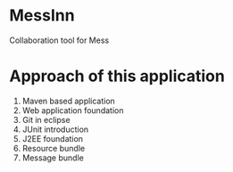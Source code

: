 MessInn
=======

Collaboration tool for Mess

Approach of this application
=====
1. Maven based application
2. Web application foundation
3. Git in eclipse 
4. JUnit introduction
5. J2EE foundation
6. Resource bundle
7. Message bundle

